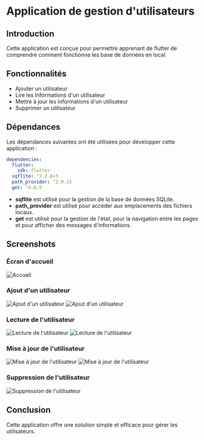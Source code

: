 # Application de gestion d'utilisateurs

## Introduction
Cette application est conçue pour permettre apprenant de flutter de comprendre comment fonctionne les base de données en local.

## Fonctionnalités
- Ajouter un utilisateur
- Lire les informations d'un utilisateur
- Mettre à jour les informations d'un utilisateur
- Supprimer un utilisateur 

## Dépendances
Les dépendances suivantes ont été utilisées pour développer cette application :

```yaml
dependencies:
  flutter:
    sdk: flutter
  sqflite: ^2.2.8+3
  path_provider: ^2.0.15
  get: ^4.6.5
```
- **sqflite** est utilisé pour la gestion de la base de données SQLite.
- **path_provider** est utilisé pour accéder aux emplacements des fichiers locaux.
- **get** est utilisé pour la gestion de l'état, pour la navigation entre les pages et pour afficher des messages d'informations.

## Screenshots

### Écran d'accueil
![Accueil](/assets/5.png)

### Ajout d'un utilisateur
![Ajout d'un utilisateur](/assets/6.png)
![Ajout d'un utilisateur](/assets/1.png)

### Lecture de l'utilisateur
![Lecture de l'utilisateur](/assets/8.png)
![Lecture de l'utilisateur](/assets/2.png)

### Mise à jour de l'utilisateur
![Mise à jour de l'utilisateur](/assets/7.png)
![Mise à jour de l'utilisateur](/assets/3.png)

### Suppression de l'utilisateur
![Suppression de l'utilisateur](/assets/4.png)

## Conclusion
Cette application offre une solution simple et efficace pour gérer les utilisateurs.